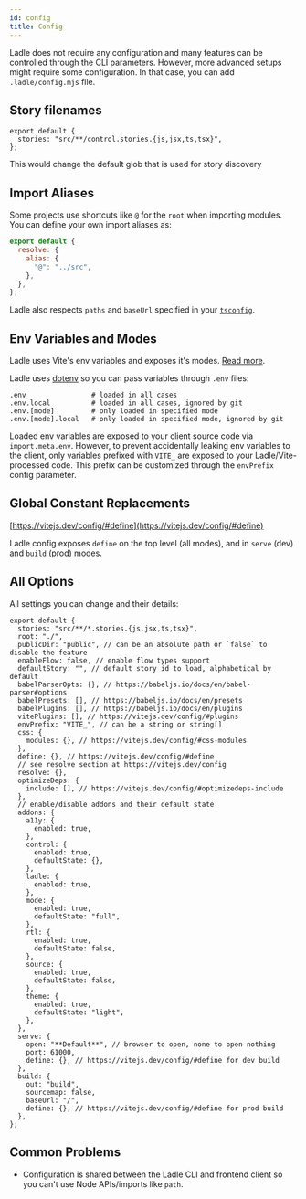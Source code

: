 ```yaml
---
id: config
title: Config
---
```


Ladle does not require any configuration and many features can be controlled through the CLI parameters. However, more advanced setups might require some configuration. In that case, you can add `.ladle/config.mjs` file.

## Story filenames

```tsx
export default {
  stories: "src/**/control.stories.{js,jsx,ts,tsx}",
};
```

This would change the default glob that is used for story discovery

## Import Aliases

Some projects use shortcuts like `@` for the `root` when importing modules. You can define your own import aliases as:

```js
export default {
  resolve: {
    alias: {
      "@": "../src",
    },
  },
};
```

Ladle also respects `paths` and `baseUrl` specified in your [`tsconfig`](https://www.typescriptlang.org/tsconfig#paths).

## Env Variables and Modes

Ladle uses Vite's env variables and exposes it's modes. [Read more](https://vitejs.dev/guide/env-and-mode.html).

Ladle uses [dotenv](https://github.com/motdotla/dotenv) so you can pass variables through `.env` files:

```
.env                # loaded in all cases
.env.local          # loaded in all cases, ignored by git
.env.[mode]         # only loaded in specified mode
.env.[mode].local   # only loaded in specified mode, ignored by git
```

Loaded env variables are exposed to your client source code via `import.meta.env`. However, to prevent accidentally leaking env variables to the client, only variables prefixed with `VITE_` are exposed to your Ladle/Vite-processed code. This prefix can be customized through the `envPrefix` config parameter.

## Global Constant Replacements

[https://vitejs.dev/config/#define](https://vitejs.dev/config/#define)

Ladle config exposes `define` on the top level (all modes), and in `serve` (dev) and `build` (prod) modes.

## All Options

All settings you can change and their details:

```tsx
export default {
  stories: "src/**/*.stories.{js,jsx,ts,tsx}",
  root: "./",
  publicDir: "public", // can be an absolute path or `false` to disable the feature
  enableFlow: false, // enable flow types support
  defaultStory: "", // default story id to load, alphabetical by default
  babelParserOpts: {}, // https://babeljs.io/docs/en/babel-parser#options
  babelPresets: [], // https://babeljs.io/docs/en/presets
  babelPlugins: [], // https://babeljs.io/docs/en/plugins
  vitePlugins: [], // https://vitejs.dev/config/#plugins
  envPrefix: "VITE_", // can be a string or string[]
  css: {
    modules: {}, // https://vitejs.dev/config/#css-modules
  },
  define: {}, // https://vitejs.dev/config/#define
  // see resolve section at https://vitejs.dev/config
  resolve: {},
  optimizeDeps: {
    include: [], // https://vitejs.dev/config/#optimizedeps-include
  },
  // enable/disable addons and their default state
  addons: {
    a11y: {
      enabled: true,
    },
    control: {
      enabled: true,
      defaultState: {},
    },
    ladle: {
      enabled: true,
    },
    mode: {
      enabled: true,
      defaultState: "full",
    },
    rtl: {
      enabled: true,
      defaultState: false,
    },
    source: {
      enabled: true,
      defaultState: false,
    },
    theme: {
      enabled: true,
      defaultState: "light",
    },
  },
  serve: {
    open: "**Default**", // browser to open, none to open nothing
    port: 61000,
    define: {}, // https://vitejs.dev/config/#define for dev build
  },
  build: {
    out: "build",
    sourcemap: false,
    baseUrl: "/",
    define: {}, // https://vitejs.dev/config/#define for prod build
  },
};
```

## Common Problems

- Configuration is shared between the Ladle CLI and frontend client so you can't use Node APIs/imports like `path`.

